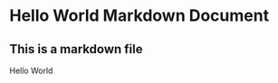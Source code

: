 Hello World Markdown Document
========================================================
## This is a markdown file

Hello World




